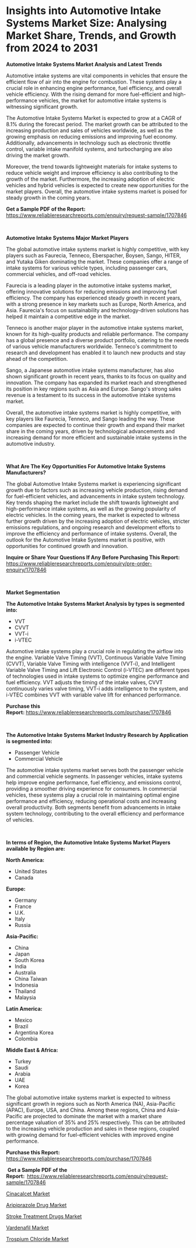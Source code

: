 <p><h1>Insights into Automotive Intake Systems Market Size: Analysing Market Share, Trends, and Growth from 2024 to 2031</h1></p><p><strong>Automotive Intake Systems Market Analysis and Latest Trends</strong></p>
<p><p>Automotive intake systems are vital components in vehicles that ensure the efficient flow of air into the engine for combustion. These systems play a crucial role in enhancing engine performance, fuel efficiency, and overall vehicle efficiency. With the rising demand for more fuel-efficient and high-performance vehicles, the market for automotive intake systems is witnessing significant growth.</p><p>The Automotive Intake Systems Market is expected to grow at a CAGR of 8.1% during the forecast period. The market growth can be attributed to the increasing production and sales of vehicles worldwide, as well as the growing emphasis on reducing emissions and improving fuel economy. Additionally, advancements in technology such as electronic throttle control, variable intake manifold systems, and turbocharging are also driving the market growth.</p><p>Moreover, the trend towards lightweight materials for intake systems to reduce vehicle weight and improve efficiency is also contributing to the growth of the market. Furthermore, the increasing adoption of electric vehicles and hybrid vehicles is expected to create new opportunities for the market players. Overall, the automotive intake systems market is poised for steady growth in the coming years.</p></p>
<p><strong>Get a Sample PDF of the Report:&nbsp;</strong> <a href="https://www.reliableresearchreports.com/enquiry/request-sample/1707846">https://www.reliableresearchreports.com/enquiry/request-sample/1707846</a></p>
<p>&nbsp;</p>
<p><strong>Automotive Intake Systems Major Market Players</strong></p>
<p><p>The global automotive intake systems market is highly competitive, with key players such as Faurecia, Tenneco, Eberspacher, Boysen, Sango, HITER, and Yutaka Giken dominating the market. These companies offer a range of intake systems for various vehicle types, including passenger cars, commercial vehicles, and off-road vehicles.</p><p>Faurecia is a leading player in the automotive intake systems market, offering innovative solutions for reducing emissions and improving fuel efficiency. The company has experienced steady growth in recent years, with a strong presence in key markets such as Europe, North America, and Asia. Faurecia's focus on sustainability and technology-driven solutions has helped it maintain a competitive edge in the market.</p><p>Tenneco is another major player in the automotive intake systems market, known for its high-quality products and reliable performance. The company has a global presence and a diverse product portfolio, catering to the needs of various vehicle manufacturers worldwide. Tenneco's commitment to research and development has enabled it to launch new products and stay ahead of the competition.</p><p>Sango, a Japanese automotive intake systems manufacturer, has also shown significant growth in recent years, thanks to its focus on quality and innovation. The company has expanded its market reach and strengthened its position in key regions such as Asia and Europe. Sango's strong sales revenue is a testament to its success in the automotive intake systems market.</p><p>Overall, the automotive intake systems market is highly competitive, with key players like Faurecia, Tenneco, and Sango leading the way. These companies are expected to continue their growth and expand their market share in the coming years, driven by technological advancements and increasing demand for more efficient and sustainable intake systems in the automotive industry.</p></p>
<p>&nbsp;</p>
<p><strong>What Are The Key Opportunities For Automotive Intake Systems Manufacturers?</strong></p>
<p><p>The global Automotive Intake Systems market is experiencing significant growth due to factors such as increasing vehicle production, rising demand for fuel-efficient vehicles, and advancements in intake system technology. Key trends shaping the market include the shift towards lightweight and high-performance intake systems, as well as the growing popularity of electric vehicles. In the coming years, the market is expected to witness further growth driven by the increasing adoption of electric vehicles, stricter emissions regulations, and ongoing research and development efforts to improve the efficiency and performance of intake systems. Overall, the outlook for the Automotive Intake Systems market is positive, with opportunities for continued growth and innovation.</p></p>
<p><strong>Inquire or Share Your Questions If Any Before Purchasing This Report:</strong> <a href="https://www.reliableresearchreports.com/enquiry/pre-order-enquiry/1707846">https://www.reliableresearchreports.com/enquiry/pre-order-enquiry/1707846</a></p>
<p>&nbsp;</p>
<p><strong>Market Segmentation</strong></p>
<p><strong>The Automotive Intake Systems Market Analysis by types is segmented into:</strong></p>
<p><ul><li>VVT</li><li>CVVT</li><li>VVT-i</li><li>i-VTEC</li></ul></p>
<p><p>Automotive intake systems play a crucial role in regulating the airflow into the engine. Variable Valve Timing (VVT), Continuous Variable Valve Timing (CVVT), Variable Valve Timing with intelligence (VVT-i), and Intelligent Variable Valve Timing and Lift Electronic Control (i-VTEC) are different types of technologies used in intake systems to optimize engine performance and fuel efficiency. VVT adjusts the timing of the intake valves, CVVT continuously varies valve timing, VVT-i adds intelligence to the system, and i-VTEC combines VVT with variable valve lift for enhanced performance.</p></p>
<p><strong>Purchase this Report:&nbsp;</strong><a href="https://www.reliableresearchreports.com/purchase/1707846">https://www.reliableresearchreports.com/purchase/1707846</a></p>
<p>&nbsp;</p>
<p><strong>The Automotive Intake Systems Market Industry Research by Application is segmented into:</strong></p>
<p><ul><li>Passenger Vehicle</li><li>Commercial Vehicle</li></ul></p>
<p><p>The automotive intake systems market serves both the passenger vehicle and commercial vehicle segments. In passenger vehicles, intake systems help improve engine performance, fuel efficiency, and emissions control, providing a smoother driving experience for consumers. In commercial vehicles, these systems play a crucial role in maintaining optimal engine performance and efficiency, reducing operational costs and increasing overall productivity. Both segments benefit from advancements in intake system technology, contributing to the overall efficiency and performance of vehicles.</p></p>
<p>&nbsp;</p>
<p><strong>In terms of Region, the Automotive Intake Systems Market Players available by Region are:</strong></p>
<p>
    <p> <strong> North America: </strong>
        <ul>
            <li>United States</li>
            <li>Canada</li>
        </ul>
        </p> 
    <p> <strong> Europe: </strong>
        <ul>
            <li>Germany</li>
            <li>France</li>
            <li>U.K.</li>
            <li>Italy</li>
            <li>Russia</li>
        </ul>
        </p> 
    <p> <strong> Asia-Pacific: </strong>
        <ul>
            <li>China</li>
            <li>Japan</li>
            <li>South Korea</li>
            <li>India</li>
            <li>Australia</li>
            <li>China Taiwan</li>
            <li>Indonesia</li>
            <li>Thailand</li>
            <li>Malaysia</li>
        </ul>
        </p> 
    <p> <strong> Latin America: </strong>
        <ul>
            <li>Mexico</li>
            <li>Brazil</li>
            <li>Argentina Korea</li>
            <li>Colombia</li>
        </ul>
        </p> 
    <p> <strong> Middle East & Africa: </strong>
        <ul>
            <li>Turkey</li>
            <li>Saudi</li>
            <li>Arabia</li>
            <li>UAE</li>
            <li>Korea</li>
        </ul>
    </p>
    </p>
<p><p>The global automotive intake systems market is expected to witness significant growth in regions such as North America (NA), Asia-Pacific (APAC), Europe, USA, and China. Among these regions, China and Asia-Pacific are projected to dominate the market with a market share percentage valuation of 35% and 25% respectively. This can be attributed to the increasing vehicle production and sales in these regions, coupled with growing demand for fuel-efficient vehicles with improved engine performance.</p></p>
<p><strong>Purchase this Report: </strong><a href="https://www.reliableresearchreports.com/purchase/1707846">https://www.reliableresearchreports.com/purchase/1707846</a></p>
<p>&nbsp;<strong>Get a Sample PDF of the Report:&nbsp;&nbsp;</strong><a href="https://www.reliableresearchreports.com/enquiry/request-sample/1707846">https://www.reliableresearchreports.com/enquiry/request-sample/1707846</a></p>
<p><strong></strong></p>
<p><p><a href="https://medium.com/@v25590012/analyzing-cinacalcet-market-global-industry-perspective-and-forecast-2024-to-2031-4c38e272d2a2">Cinacalcet Market</a></p><p><a href="https://medium.com/@madiemoore67546/aripiprazole-drug-market-report-reveals-the-latest-trends-and-growth-opportunities-of-this-market-76dbb5f92489">Aripiprazole Drug Market</a></p><p><a href="https://medium.com/@rexjacobi344/stroke-treatment-drugs-market-the-key-to-successful-business-strategy-forecast-till-2031-4aa64ce371e0">Stroke Treatment Drugs Market</a></p><p><a href="https://medium.com/@madiemoore67546/vardenafil-market-size-reveals-the-best-marketing-channels-in-global-industry-ac70539e8177">Vardenafil Market</a></p><p><a href="https://medium.com/@v25590012/trospium-chloride-market-insight-market-trends-growth-forecasted-from-2024-to-2031-7c16ff62dc9c">Trospium Chloride Market</a></p></p>